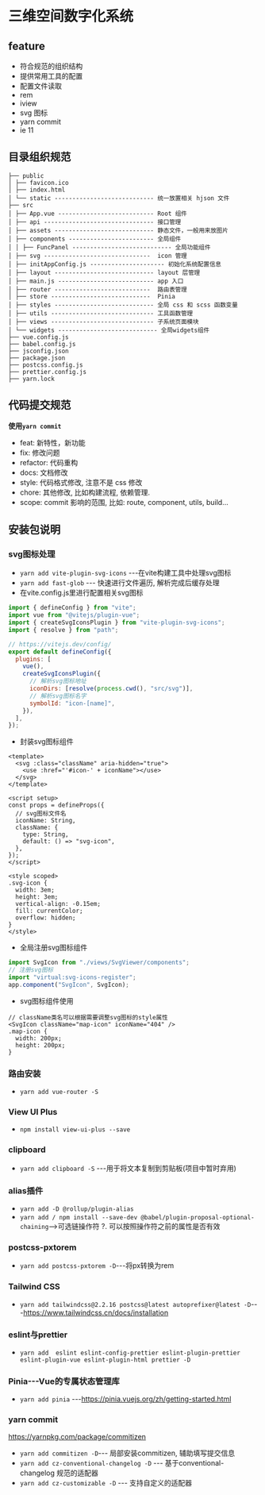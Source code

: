 # 三维空间数字化系统

## feature

- 符合规范的组织结构
- 提供常用工具的配置
- 配置文件读取
- rem
- iview
- svg 图标
- yarn commit
- ie 11

## 目录组织规范

```
├── public
│ ├── favicon.ico
│ ├── index.html
│ └── static ---------------------------- 统一放置相关 hjson 文件
├── src
│ ├── App.vue --------------------------- Root 组件
│ ├── api ------------------------------- 接口管理
│ ├── assets ---------------------------- 静态文件，一般用来放图片
│ ├── components ------------------------ 全局组件
│ │ ├── FuncPanel ---------------------------- 全局功能组件
│ ├── svg ------------------------------  icon 管理
│ ├── initAppConfig.js --------------------- 初始化系统配置信息
│ ├── layout ---------------------------- layout 层管理
│ ├── main.js --------------------------- app 入口
│ ├── router ---------------------------  路由表管理
│ ├── store ----------------------------  Pinia
│ ├── styles ---------------------------- 全局 css 和 scss 函数变量
│ ├── utils ----------------------------- 工具函数管理
│ ├── views ----------------------------- 子系统页面模块
│ └── widgets ---------------------------- 全局widgets组件
├── vue.config.js
├── babel.config.js
├── jsconfig.json
├── package.json
├── postcss.config.js
├── prettier.config.js
├── yarn.lock
```

## 代码提交规范

**使用`yarn commit`**

- feat: 新特性，新功能
- fix: 修改问题
- refactor: 代码重构
- docs: 文档修改
- style: 代码格式修改, 注意不是 css 修改
- chore: 其他修改, 比如构建流程, 依赖管理.
- scope: commit 影响的范围, 比如: route, component, utils, build...


## 安装包说明
### svg图标处理
- `yarn add vite-plugin-svg-icons` ---在vite构建工具中处理svg图标
- `yarn add fast-glob` --- 快速进行文件遍历, 解析完成后缓存处理
- 在vite.config.js里进行配置相关svg图标
```javascript
import { defineConfig } from "vite";
import vue from "@vitejs/plugin-vue";
import { createSvgIconsPlugin } from "vite-plugin-svg-icons";
import { resolve } from "path";

// https://vitejs.dev/config/
export default defineConfig({
  plugins: [
    vue(),
    createSvgIconsPlugin({
      // 解析svg图标地址
      iconDirs: [resolve(process.cwd(), "src/svg")],
      // 解析svg图标名字
      symbolId: "icon-[name]",
    }),
  ],
});
```

- 封装svg图标组件

```vue
<template>
  <svg :class="className" aria-hidden="true">
    <use :href="'#icon-' + iconName"></use>
  </svg>
</template>

<script setup>
const props = defineProps({
  // svg图标文件名
  iconName: String,
  className: {
    type: String,
    default: () => "svg-icon",
  },
});
</script>

<style scoped>
.svg-icon {
  width: 3em;
  height: 3em;
  vertical-align: -0.15em;
  fill: currentColor;
  overflow: hidden;
}
</style>
```

- 全局注册svg图标组件

```javascript
import SvgIcon from "./views/SvgViewer/components";
// 注册svg图标
import "virtual:svg-icons-register";
app.component("SvgIcon", SvgIcon);
```

- svg图标组件使用

```vue
// className类名可以根据需要调整svg图标的style属性
<SvgIcon className="map-icon" iconName="404" />
.map-icon {
  width: 200px;
  height: 200px;
}
```

### 路由安装
- `yarn add vue-router -S`
### View UI Plus
- `npm install view-ui-plus --save`
### clipboard
- `yarn add clipboard -S` ---用于将文本复制到剪贴板(项目中暂时弃用)
### alias插件
- `yarn add -D @rollup/plugin-alias`
- `yarn add / npm install --save-dev @babel/plugin-proposal-optional-chaining`-->可选链操作符 ?. 可以按照操作符之前的属性是否有效
### postcss-pxtorem
- `yarn add postcss-pxtorem -D`---将px转换为rem
### Tailwind CSS
- `yarn add tailwindcss@2.2.16 postcss@latest autoprefixer@latest -D`---https://www.tailwindcss.cn/docs/installation
### eslint与prettier
- `yarn add  eslint eslint-config-prettier eslint-plugin-prettier eslint-plugin-vue eslint-plugin-html prettier -D`
### Pinia---Vue的专属状态管理库
- `yarn add pinia` ---https://pinia.vuejs.org/zh/getting-started.html
### yarn commit
https://yarnpkg.com/package/commitizen
- `yarn add commitizen -D`--- 局部安装commitizen, 辅助填写提交信息
- `yarn add cz-conventional-changelog -D` --- 基于conventional-changelog 规范的适配器
- `yarn add cz-customizable -D` --- 支持自定义的适配器